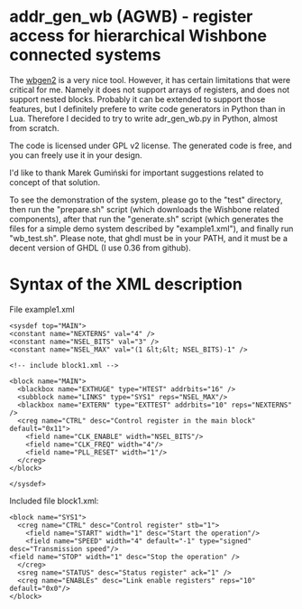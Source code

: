 # addr\_gen\_wb (AGWB) - register access for hierarchical Wishbone connected systems #
The [wbgen2](https://www.ohwr.org/projects/wishbone-gen/wiki/wbgen2-documentation) is a very nice tool. However, it has certain limitations that were critical for me. Namely it does not support arrays of registers, and does not support nested blocks. Probably it can be extended to support those features, but I definitely prefere to write code generators in Python than in Lua. Therefore I decided to try to write adr\_gen\_wb.py in Python, almost from scratch.

The code is licensed under GPL v2 license.
The generated code is free, and you can freely use it in your design.

I'd like to thank Marek Gumiński for important suggestions related to concept of that solution.

To see the demonstration of the system, please go to the "test" directory, then run the "prepare.sh" script (which downloads the Wishbone related components), after that run the "generate.sh" script (which generates the files for a simple demo system described by "example1.xml"), and finally run "wb_test.sh".
Please note, that ghdl must be in your PATH, and it must be a decent version of GHDL (I use 0.36 from github).

# Syntax of the XML description 

File example1.xml

    <sysdef top="MAIN">
    <constant name="NEXTERNS" val="4" />
    <constant name="NSEL_BITS" val="3" />
    <constant name="NSEL_MAX" val="(1 &lt;&lt; NSEL_BITS)-1" />
    
    <!-- include block1.xml -->
    
    <block name="MAIN">
      <blackbox name="EXTHUGE" type="HTEST" addrbits="16" />
      <subblock name="LINKS" type="SYS1" reps="NSEL_MAX"/>
      <blackbox name="EXTERN" type="EXTTEST" addrbits="10" reps="NEXTERNS" />
      <creg name="CTRL" desc="Control register in the main block" default="0x11">
        <field name="CLK_ENABLE" width="NSEL_BITS"/>
        <field name="CLK_FREQ" width="4"/>
        <field name="PLL_RESET" width="1"/>
      </creg>
    </block>

    </sysdef>
	
Included file block1.xml:
	

    <block name="SYS1">
      <creg name="CTRL" desc="Control register" stb="1">
        <field name="START" width="1" desc="Start the operation"/>
        <field name="SPEED" width="4" default="-1" type="signed" desc="Transmission speed"/>
    <field name="STOP" width="1" desc="Stop the operation" />
      </creg>
      <sreg name="STATUS" desc="Status register" ack="1" />
      <creg name="ENABLEs" desc="Link enable registers" reps="10" default="0x0"/>
    </block>



